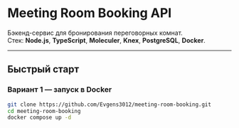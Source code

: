 #  Meeting Room Booking API

Бэкенд-сервис для бронирования переговорных комнат.  
Стек: **Node.js**, **TypeScript**, **Moleculer**, **Knex**, **PostgreSQL**, **Docker**.

---

##  Быстрый старт

### Вариант 1 — запуск в Docker
```bash
git clone https://github.com/Evgens3012/meeting-room-booking.git
cd meeting-room-booking
docker compose up -d
